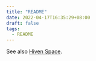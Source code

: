 ```yaml
---
title: "README"
date: 2022-04-17T16:35:29+08:00
draft: false
tags:
  - README
---
```


See also [Hiven Space](https://github.com/HeavenTonight/HeavenTonight).

<!--more-->
